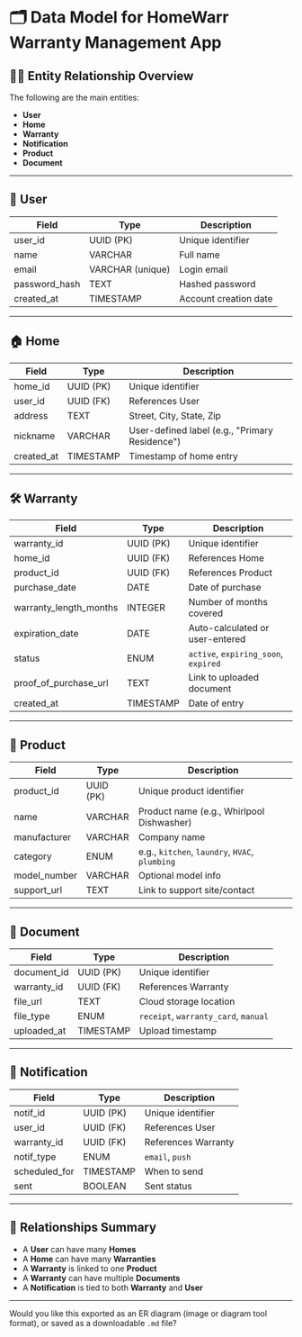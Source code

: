 # 🗂 Data Model for HomeWarr Warranty Management App

## 🧑‍💻 Entity Relationship Overview

The following are the main entities:
- **User**
- **Home**
- **Warranty**
- **Notification**
- **Product**
- **Document**

---

## 📘 User

| Field | Type | Description |
|-------|------|-------------|
| user_id | UUID (PK) | Unique identifier |
| name | VARCHAR | Full name |
| email | VARCHAR (unique) | Login email |
| password_hash | TEXT | Hashed password |
| created_at | TIMESTAMP | Account creation date |

---

## 🏠 Home

| Field | Type | Description |
|-------|------|-------------|
| home_id | UUID (PK) | Unique identifier |
| user_id | UUID (FK) | References User |
| address | TEXT | Street, City, State, Zip |
| nickname | VARCHAR | User-defined label (e.g., "Primary Residence") |
| created_at | TIMESTAMP | Timestamp of home entry |

---

## 🛠 Warranty

| Field | Type | Description |
|-------|------|-------------|
| warranty_id | UUID (PK) | Unique identifier |
| home_id | UUID (FK) | References Home |
| product_id | UUID (FK) | References Product |
| purchase_date | DATE | Date of purchase |
| warranty_length_months | INTEGER | Number of months covered |
| expiration_date | DATE | Auto-calculated or user-entered |
| status | ENUM | `active`, `expiring_soon`, `expired` |
| proof_of_purchase_url | TEXT | Link to uploaded document |
| created_at | TIMESTAMP | Date of entry |

---

## 🔧 Product

| Field | Type | Description |
|-------|------|-------------|
| product_id | UUID (PK) | Unique product identifier |
| name | VARCHAR | Product name (e.g., Whirlpool Dishwasher) |
| manufacturer | VARCHAR | Company name |
| category | ENUM | e.g., `kitchen`, `laundry`, `HVAC`, `plumbing` |
| model_number | VARCHAR | Optional model info |
| support_url | TEXT | Link to support site/contact |

---

## 📄 Document

| Field | Type | Description |
|-------|------|-------------|
| document_id | UUID (PK) | Unique identifier |
| warranty_id | UUID (FK) | References Warranty |
| file_url | TEXT | Cloud storage location |
| file_type | ENUM | `receipt`, `warranty_card`, `manual` |
| uploaded_at | TIMESTAMP | Upload timestamp |

---

## 🔔 Notification

| Field | Type | Description |
|-------|------|-------------|
| notif_id | UUID (PK) | Unique identifier |
| user_id | UUID (FK) | References User |
| warranty_id | UUID (FK) | References Warranty |
| notif_type | ENUM | `email`, `push` |
| scheduled_for | TIMESTAMP | When to send |
| sent | BOOLEAN | Sent status |

---

## 🔗 Relationships Summary

- A **User** can have many **Homes**
- A **Home** can have many **Warranties**
- A **Warranty** is linked to one **Product**
- A **Warranty** can have multiple **Documents**
- A **Notification** is tied to both **Warranty** and **User**

---

Would you like this exported as an ER diagram (image or diagram tool format), or saved as a downloadable `.md` file?
